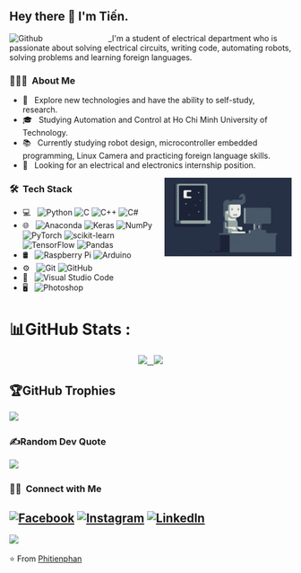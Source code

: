 ## Hey there 👋 I'm Tiến.

<img width="35%" align="left" alt="Github" src="https://github.com/Phitienphan/Phitienphan/assets/133135507/ed85d377-6810-4daf-b76a-bffd83998e6f" />

  _I'm a student of electrical department who is passionate about solving electrical circuits, writing code, automating robots, solving problems and learning foreign languages.

### 👨🏻‍💻 &nbsp;About Me

- 🤔 &nbsp; Explore new technologies and have the ability to self-study, research.
- 🎓 &nbsp; Studying Automation and Control at Ho Chi Minh University of Technology.
- 📚 &nbsp; Currently studying robot design, microcontroller embedded programming, Linux Camera and practicing foreign language skills.
- 👯 &nbsp; Looking for an electrical and electronics internship position.

<img width="45%" align="right" alt="Github" src="https://raw.githubusercontent.com/AVS1508/AVS1508/master/assets/Night-Coding.gif" />



### 🛠 &nbsp;Tech Stack
- 💻 &nbsp;
  ![Python](https://img.shields.io/badge/-Python-333333?style=plastic&logo=python)
  ![C](https://img.shields.io/badge/c-%2300599C.svg?style=plastic&logo=c&logoColor=white)
  ![C++](https://img.shields.io/badge/-C++-333333?style=plastic&logo=C%2B%2B&logoColor=00599C)
  ![C#](https://img.shields.io/badge/c%23-%23239120.svg?style=plastic&logo=c-sharp&logoColor=white)
- 🌐 &nbsp;
  ![Anaconda](https://img.shields.io/badge/Anaconda-%2344A833.svg?style=plastic&logo=anaconda&logoColor=white)
  ![Keras](https://img.shields.io/badge/Keras-%23D00000.svg?style=plastic&logo=Keras&logoColor=white)
  ![NumPy](https://img.shields.io/badge/numpy-%23013243.svg?style=plastic&logo=numpy&logoColor=white)
  ![PyTorch](https://img.shields.io/badge/PyTorch-%23EE4C2C.svg?style=plastic&logo=PyTorch&logoColor=white)
  ![scikit-learn](https://img.shields.io/badge/scikit--learn-%23F7931E.svg?style=plastic&logo=scikit-learn&logoColor=white)
  ![TensorFlow](https://img.shields.io/badge/TensorFlow-%23FF6F00.svg?style=plastic&logo=TensorFlow&logoColor=white)
  ![Pandas](https://img.shields.io/badge/pandas-%23150458.svg?style=plastic&logo=pandas&logoColor=white)
- 🛢 &nbsp;
  ![Raspberry Pi](https://img.shields.io/badge/-RaspberryPi-C51A4A?style=plastic&logo=Raspberry-Pi)
  ![Arduino](https://img.shields.io/badge/-Arduino-00979D?style=plastic&logo=Arduino&logoColor=white)
- ⚙️ &nbsp;
  ![Git](https://img.shields.io/badge/-Git-333333?style=plastic&logo=git)
  ![GitHub](https://img.shields.io/badge/-GitHub-333333?style=plastic&logo=github)
- 🔧 &nbsp;
  ![Visual Studio Code](https://img.shields.io/badge/-Visual%20Studio%20Code-333333?style=plastic&logo=visual-studio-code&logoColor=007ACC)
- 🖥 &nbsp;
  ![Photoshop](https://img.shields.io/badge/-Photoshop-333333?style=plastic&logo=adobe-photoshop)


# 📊GitHub Stats :

<p align="center" >
<a href="https://github.com/Phitienphan">
  <img height="175em" src="https://github-readme-stats.vercel.app/api?username=Phitienphan&theme=tokyonight&hide_border=false&include_all_commits=false&count_private=false" />
  &nbsp;
  <img height="175em" src="https://github-readme-stats.vercel.app/api/top-langs/?username=Phitienphan&theme=tokyonight&hide_border=false&include_all_commits=false&count_private=false&layout=compact" />
</a>
</p>

## 🏆GitHub Trophies
![](https://github-trophies.vercel.app/?username=Phitienphan&theme=radical&no-frame=false&no-bg=false&margin-w=4)
### ✍️Random Dev Quote
![](https://quotes-github-readme.vercel.app/api?type=horizontal&theme=radical)


<h3> 🤝🏻 &nbsp;Connect with Me </h3>

[![Facebook](https://img.shields.io/badge/Facebook-%231877F2.svg?logo=Facebook&logoColor=white)](https://facebook.com/https://www.facebook.com/profile.php?id=100041841216394) [![Instagram](https://img.shields.io/badge/Instagram-%23E4405F.svg?logo=Instagram&logoColor=white)](https://instagram.com/https://www.instagram.com/phitien243/) [![LinkedIn](https://img.shields.io/badge/LinkedIn-%230077B5.svg?logo=linkedin&logoColor=white)](https://linkedin.com/in/https://www.linkedin.com/in/tien-phan-doan-phi-01ba3825a/) 
---
[![](https://visitcount.itsvg.in/api?id=Phitienphan&icon=0&color=0)](https://visitcount.itsvg.in)

⭐️ From [Phitienphan](https://github.com/Phitienphan)
